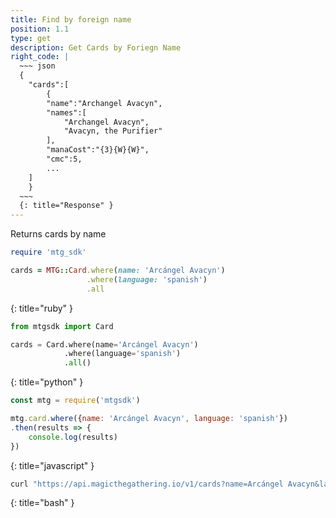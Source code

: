 ```yaml
---
title: Find by foreign name
position: 1.1
type: get
description: Get Cards by Foriegn Name
right_code: |
  ~~~ json
  {  
    "cards":[  
        {  
        "name":"Archangel Avacyn",
        "names":[  
            "Archangel Avacyn",
            "Avacyn, the Purifier"
        ],
        "manaCost":"{3}{W}{W}",
        "cmc":5,
        ...
    ]
    }
  ~~~
  {: title="Response" }
---
```


Returns cards by name

~~~ ruby
require 'mtg_sdk'

cards = MTG::Card.where(name: 'Arcángel Avacyn')
                 .where(language: 'spanish')
                 .all
~~~
{: title="ruby" }

~~~ python
from mtgsdk import Card

cards = Card.where(name='Arcángel Avacyn')
            .where(language='spanish')
            .all()
~~~
{: title="python" }

~~~ javascript
const mtg = require('mtgsdk')

mtg.card.where({name: 'Arcángel Avacyn', language: 'spanish'})
.then(results => {
    console.log(results)
})
~~~
{: title="javascript" }

~~~ bash
curl "https://api.magicthegathering.io/v1/cards?name=Arcángel Avacyn&language=spanish"
~~~
{: title="bash" }



